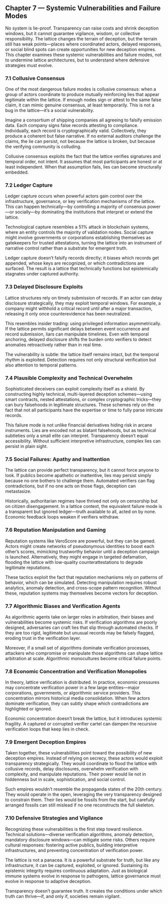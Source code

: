 ## **Chapter 7 — Systemic Vulnerabilities and Failure Modes**

No system is lie-proof. Transparency can raise costs and shrink deception windows, but it cannot guarantee vigilance, wisdom, or collective responsibility. The lattice changes the terrain of deception, but the terrain still has weak points—places where coordinated actors, delayed responses, or social blind spots can create opportunities for new deception empires. This chapter examines these systemic vulnerabilities and failure modes, not to undermine lattice architectures, but to understand where defensive strategies must evolve.

### **7.1 Collusive Consensus**

One of the most dangerous failure modes is collusive consensus: when a group of actors coordinate to produce mutually reinforcing lies that appear legitimate within the lattice. If enough nodes sign or attest to the same false claim, it can mimic genuine consensus, at least temporarily. This is not a bug in the lattice—it’s a social vulnerability.

Imagine a consortium of shipping companies all agreeing to falsify emission data. Each company signs false records attesting to compliance. Individually, each record is cryptographically valid. Collectively, they produce a coherent but false narrative. If no external auditors challenge the claims, the lie can persist, not because the lattice is broken, but because the verifying community is colluding.

Collusive consensus exploits the fact that the lattice verifies signatures and temporal order, not intent. It assumes that most participants are honest or at least independent. When that assumption fails, lies can become structurally embedded.

### **7.2 Ledger Capture**

Ledger capture occurs when powerful actors gain control over the infrastructure, governance, or key verification mechanisms of the lattice. This can happen technically—by controlling a majority of consensus power—or socially—by dominating the institutions that interpret or extend the lattice.

Technological capture resembles a 51% attack in blockchain systems, where an entity controls the majority of validation nodes. Social capture might involve governments or corporations establishing themselves as gatekeepers for trusted attestations, turning the lattice into an instrument of narrative control rather than a substrate for emergent truth.

Ledger capture doesn’t falsify records directly; it biases which records get appended, whose keys are recognized, or which contradictions are surfaced. The result is a lattice that technically functions but epistemically stagnates under captured authority.

### **7.3 Delayed Disclosure Exploits**

Lattice structures rely on timely submission of records. If an actor can delay disclosure strategically, they may exploit temporal windows. For example, a company might withhold a critical record until after a major transaction, releasing it only once counterevidence has been neutralized.

This resembles insider trading: using privileged information asymmetrically. If the lattice permits significant delays between event occurrence and record submission, liars can manipulate timelines. Even with temporal anchoring, delayed disclosure shifts the burden onto verifiers to detect anomalies retroactively rather than in real time.

The vulnerability is subtle: the lattice itself remains intact, but the temporal rhythm is exploited. Detection requires not only structural verification but also attention to temporal patterns.

### **7.4 Plausible Complexity and Technical Overwhelm**

Sophisticated deceivers can exploit complexity itself as a shield. By constructing highly technical, multi-layered deception schemes—using smart contracts, nested attestations, or complex cryptographic tricks—they can bury falsehoods in legitimate structures. These schemes rely on the fact that not all participants have the expertise or time to fully parse intricate records.

This failure mode is not unlike financial derivatives hiding risk in arcane instruments. Lies are encoded not as blatant falsehoods, but as technical subtleties only a small elite can interpret. Transparency doesn’t equal accessibility. Without sufficient interpretive infrastructure, complex lies can persist in plain sight.

### **7.5 Social Failures: Apathy and Inattention**

The lattice can provide perfect transparency, but it cannot force anyone to look. If publics become apathetic or inattentive, lies may persist simply because no one bothers to challenge them. Automated verifiers can flag contradictions, but if no one acts on those flags, deception can metastasize.

Historically, authoritarian regimes have thrived not only on censorship but on citizen disengagement. In a lattice context, the equivalent failure mode is a transparent but ignored ledger—truth available to all, acted on by none. Economic feedback loops weaken if verifiers withdraw.

### **7.6 Reputation Manipulation and Gaming**

Reputation systems like VeroScore are powerful, but they can be gamed. Actors might create networks of pseudonymous identities to boost each other’s scores, mimicking trustworthy behavior until a deception campaign is launched. Alternatively, they might engage in targeted defamation, flooding the lattice with low-quality counterattestations to degrade legitimate reputations.

These tactics exploit the fact that reputation mechanisms rely on patterns of behavior, which can be simulated. Detecting manipulation requires robust analytics, anomaly detection, and cross-scope pattern recognition. Without these, reputation systems may themselves become vectors for deception.

### **7.7 Algorithmic Biases and Verification Agents**

As algorithmic agents take on larger roles in arbitration, their biases and vulnerabilities become systemic risks. If verification algorithms are poorly designed, adversaries can craft lies that slip through automated checks. If they are too rigid, legitimate but unusual records may be falsely flagged, eroding trust in the verification layer.

Moreover, if a small set of algorithms dominate verification processes, attackers who compromise or manipulate those algorithms can shape lattice arbitration at scale. Algorithmic monocultures become critical failure points.

### **7.8 Economic Concentration and Verification Monopolies**

In theory, lattice verification is distributed. In practice, economic pressures may concentrate verification power in a few large entities—major corporations, governments, or algorithmic service providers. This concentration mirrors historical media consolidation. When few actors dominate verification, they can subtly shape which contradictions are highlighted or ignored.

Economic concentration doesn’t break the lattice, but it introduces systemic fragility. A captured or corrupted verifier cartel can dampen the recursive verification loops that keep lies in check.

### **7.9 Emergent Deception Empires**

Taken together, these vulnerabilities point toward the possibility of new deception empires. Instead of relying on secrecy, these actors would exploit transparency strategically. They would coordinate to flood the lattice with collusive records, delay disclosures, overwhelm verification with complexity, and manipulate reputations. Their power would lie not in hiddenness but in scale, sophistication, and social control.

Such empires wouldn’t resemble the propaganda states of the 20th century. They would operate in the open, leveraging the very transparency designed to constrain them. Their lies would be fossils from the start, but carefully arranged fossils can still mislead if no one reconstructs the full skeleton.

### **7.10 Defensive Strategies and Vigilance**

Recognizing these vulnerabilities is the first step toward resilience. Technical solutions—diverse verification algorithms, anomaly detection, mandatory disclosure windows—can mitigate some risks. Others require cultural responses: fostering active publics, building interpretive infrastructures, and preventing concentration of verification power.

The lattice is not a panacea. It is a powerful substrate for truth, but like any infrastructure, it can be captured, exploited, or ignored. Sustaining its epistemic integrity requires continuous adaptation. Just as biological immune systems evolve in response to pathogens, lattice governance must evolve in response to adaptive deception.

Transparency doesn’t guarantee truth. It creates the conditions under which truth can thrive—if, and only if, societies remain vigilant.

